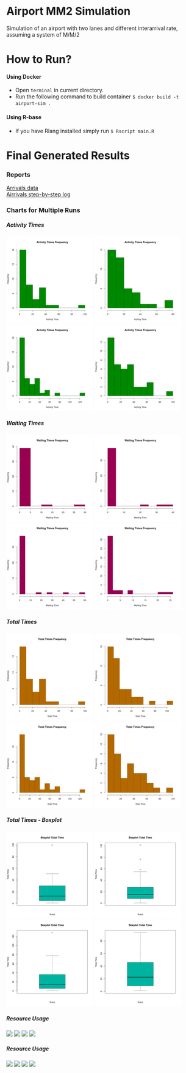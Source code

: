 # Airport MM2 Simulation

Simulation of an airport with two lanes and different interarrival rate, assuming a system of M/M/2

# How to Run?

#### Using Docker

- Open `terminal` in current directory.
- Run the following command to build container
  `$ docker build -t airport-sim .`

#### Using R-base

- If you have Rlang installed simply run
  `$ Rscript main.R`

# Final Generated Results

### Reports

[Arrivals data](assets/arrivals.csv)  
[Airrivals step-by-step log](assets/steps.log)

### Charts for Multiple Runs

<p align="left">
  <h5>Activity Times</h5>
  <img src="assets/activity_time1.png" width="45%"/>
  <img src="assets/activity_time2.png" width="45%"/>
  <img src="assets/activity_time3.png" width="45%"/>
  <img src="assets/activity_time4.png" width="45%"/>

  <h5>Waiting Times</h5>
  <img src="assets/waiting_time1.png" width="45%"/>
  <img src="assets/waiting_time2.png" width="45%"/>
  <img src="assets/waiting_time3.png" width="45%"/>
  <img src="assets/waiting_time4.png" width="45%"/>
  
  <h5>Total Times</h5>
  <img src="assets/total_time1.png" width="45%"/>
  <img src="assets/total_time2.png" width="45%"/>
  <img src="assets/total_time3.png" width="45%"/>
  <img src="assets/total_time4.png" width="45%"/>

  <h5>Total Times - Boxplot</h5>
  <img src="assets/total_time_box1.png" width="45%"/>
  <img src="assets/total_time_box2.png" width="45%"/>
  <img src="assets/total_time_box3.png" width="45%"/>
  <img src="assets/total_time_box4.png" width="45%"/>
  
  <h5>Resource Usage</h5>
  <img src="assets/mon1.png" width="45%"/>
  <img src="assets/mon2.png" width="45%"/>
  <img src="assets/mon3.png" width="45%"/>
  <img src="assets/mon4.png" width="45%"/>
  
  <h5>Resource Usage</h5>
  <img src="assets/res_usage1.png" width="45%"/>
  <img src="assets/res_usage2.png" width="45%"/>
  <img src="assets/res_usage3.png" width="45%"/>
  <img src="assets/res_usage4.png" width="45%"/>
</p>
